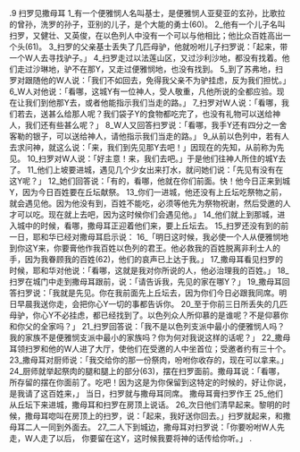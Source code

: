 .9 
扫罗见撒母耳 
1_有一个便雅悯人名叫基士，是便雅悯人亚斐亚的玄孙，比歌拉的曾孙，洗罗的孙子，亚别的儿子，是个大能的勇士(60)。 2_他有一个儿子名叫扫罗，又健壮、又英俊，在以色列人中没有一个可以与他相比；他比众百姓高出一个头(61)。 
3_扫罗的父亲基士丢失了几匹母驴，他就吩咐儿子扫罗说：「起来，带一个W人去寻找驴子。」 4_扫罗走过以法莲山区，又过沙利沙地，都没有找着。他们走过沙琳地，驴不在那Y，又走过便雅悯地，也没有找到。 
5_到了苏弗地，扫罗对跟随他的W人说：「我们不如回去，免得我父亲不为驴挂虑，反为我们担忧。」 6_W人对他说：「看哪，这城Y有一位神人，受人敬重，凡他所说的全都应验。现在让我们到他那Y去，或者他能指示我们当走的路。」 7_扫罗对W人说：「看哪，我们若去，送甚么给那人呢？我们袋子Y的食物都吃完了，也没有礼物可以送给神人，我们还有些甚么呢？」 8_W人又回答扫罗说：「看哪，我手Y还有四分之一舍客勒的银子，可以送给神人，请他指示我们当走的路。」 9_从前以色列中，若有人去求问神，就这么说：「来，我们到先见那Y去吧！」因现在的先知，从前称为先见。 10_扫罗对W人说：「好主意！来，我们去吧。」于是他们往神人所住的城Y去了。 
11_他们上坡要进城，遇见几个少女出来打水，就问她们说：「先见有没有在这Y呢？」 12_她们回答说：「有的，看哪，他就在你们前面。快！他今日正来到城Y，因为今日百姓要在丘坛献祭。 13_你们一进城，他还没有上丘坛吃祭物之前，就会遇见他。因为他没有到，百姓不能吃，必须等他先为祭物祝谢，然后受邀的人才可以吃。现在就上去吧，因为这时候你们会遇见他。」 14_他们就上到那城，进入城中的时候，看哪，撒母耳正迎着他们来，要上丘坛去。 
15_扫罗还没有到的前一日，耶和华已经对撒母耳启示说： 16_「明日这时候，我必使一个人从便雅悯地到你这Y来，你要膏他作我百姓以色列的君王。他必救我的百姓脱离非利士人的手，因为我眷顾我的百姓(62)，他们的哀声已上达于我。」 17_撒母耳看见扫罗的时候，耶和华对他说：「看哪，这就是我对你所说的人，他必治理我的百姓。」 18_扫罗在城门中走到撒母耳跟前，说：「请告诉我，先见的家在哪Y？」 19_撒母耳回答扫罗说：「我就是先见。你在我前面先上丘坛去，因为你们今日必跟我同席。明日早晨我送你走，会把你心Y一切的事都告诉你。 20_至于你前三日所丢失的几匹母驴，你心Y不必挂虑，都已经找到了。以色列众人所仰慕的是谁呢？不是仰慕你和你父的全家吗？」 21_扫罗回答说：「我不是以色列支派中最小的便雅悯人吗？我的家族不是便雅悯支派中最小的家族吗？你为何对我说这样的话呢？」 
22_撒母耳领扫罗和他的W人进了大厅，使他们在受邀的人中坐首位；受邀者约有三十个。 23_撒母耳对厨师说：「我交给你的那一份祭肉，吩咐你收存的，现在可以拿来。」 24_厨师就举起祭肉的腿和腿上的部分(63)，摆在扫罗面前。撒母耳说：「看哪，所存留的摆在你面前了。吃吧！因为这是为你保留到这特定的时候的，好让你说，是我请了这百姓来，」 
当日，扫罗就与撒母耳同席。 
撒母耳膏扫罗作王 
25_他们从丘坛下来进城，撒母耳和扫罗在房顶上说话。 26_次日他们清早起来。黎明的时候，撒母耳唿叫在房顶上的扫罗，说：「起来，我好送你回去。」扫罗就起来，和撒母耳二人一同到外面去。 27_二人下到城边，撒母耳对扫罗说：「你要吩咐W人先走，W人走了以后， 你要留在这Y，这时候我要将神的话传给你听。」 
  .